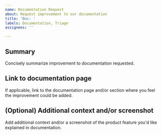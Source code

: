```yaml
---
name: Documentation Request
about: Request improvement to our documentation
title: 'Doc: '
labels: Documentation, Triage
assignees: ''

---
```


## Summary

Concisely summarize improvement to documentation requested.

## Link to documentation page

If applicable, link to the documentation page and/or section where you feel the improvement could be added.

## (Optional) Additional context and/or screenshot

Add additional context and/or a screenshot of the product feature you'd like explained in documentation.
